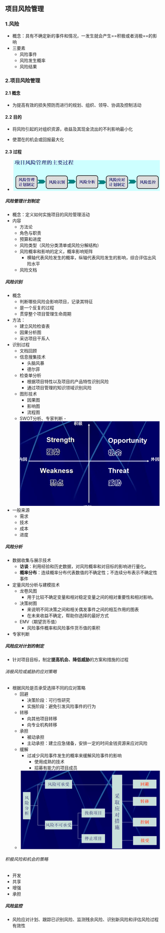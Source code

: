 
## 项目风险管理

### 1.风险
- 概念：具有不确定新的事件和情况，一发生就会产生==积极或者消极==的影响
- 三要素
	- 风险事件
	- 风险发生概率
	- 风险结果


### 2.项目风险管理

#### 2.1 概念
- 为提高有效的损失预防而进行的规划、组织、领导、协调及控制活动

#### 2.2 目的

- 将风险引起的对组织资源，收益及其现金流出的不利影响最小化

- 使潜在的机会或回报最大化

#### 2.3 过程

- ![](attachment/fa9209f3b3a2106e93fae13bf377f314.webp)

##### 风险管理计划制定
- 概念：定义如何实施项目的风险管理活动
- 内容
	-  方法论
	- 角色与职责
	- 预算和进度
	- 风险类型（风险分类清单或风险分解结构）
	- 风险概率和影响的定义，概率影响矩阵
		- 横轴代表风险发生的概率，纵轴代表风险发生的影响，综合评估出风险水平
	- 风险文档

##### 风险识别

- 概念
	- 判断哪些风险会影响项目，记录其特征
	- 是一个反复的过程
	- 贯穿整个项目管理生命周期
- 方法：
	- 建立风险检查表
	- 因果分析图
	- 采访项目干系人
- 识别过程
	- 文档回顾
	- 信息搜集技术
		- 头脑风暴
		- 德尔菲
	- 检查单分析
		- 根据项目特性以及项目的产品特性识别风险
		- 通过项目管理的知识领域识别风险
	- 图形技术
		- 因果图
		- 影响图
		- 流程图
	- SWOT分析、专家判断
			- ![](attachment/6c7595335cfe996dbf6d2bd8e8f44e49.webp)
- 一般来源
	- 需求
	- 技术
	- 成本
	- 进度


##### 风险分析

- 数据收集与展示技术
	- **访谈**：利用经验和历史数据，对风险概率和对目标的影响进行量化。
	- **概率分布**：连续概率分布代表数值的不确定性；不连续分布表示不确定性事件
- 定量风险分析与建模技术
	- 龙卷风图
		- 用于比较不确定变量和相对稳定变量之间的相对重要性和相对影响。
	- 决策树图
		- 来说明不同决策之间和相关偶发事件之间的相互作用的图表
		- 在未来收益不确定，帮助你选择的最好方式
	- EMV（期望货币值）
		- 风险事件概率和风险事件货币值的乘积
- 专家判断


##### 风险应对计划的制定

- 针对项目目标，制定**提高机会、降低威胁**的方案和措施的过程

 
###### 消极风险或威胁的应对策略

- 根据风险是否承受选择不同的应对策略
	- 回避
		- 决策阶段：可行性研究
		- 实施阶段：避免引发风险事件的行为
	- 转移
		- 向其他项目转移
		- 向专业机构转移
	- 承担
		- 被动承担
		- 主动承担：建立应急储备，安排一定的时间金钱资源来应对风险
	- 缓解
		- 过减少风险事件发生的概率来缓解风险事件的影响
			- 使用成熟的技术
			- 招募有能力的项目成员
	- ![](attachment/0794c79b575f194eeff84678c93bb793.webp)

###### 积极风险和机会的策略

- 开发
- 共享
- 增强
- 承担


##### 风险监控

- 风险应对计划、跟踪已识别风险、监测残余风险、识别新风险和评估风险过程有效性

